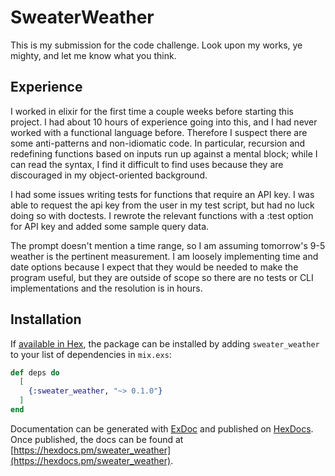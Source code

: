 # SweaterWeather

This is my submission for the code challenge. Look upon my works, ye mighty, and let me know what you think.

## Experience

I worked in elixir for the first time a couple weeks before starting this project. I had about 10 hours of experience going into this, and I had never worked with a functional language before. Therefore I suspect there are some anti-patterns and non-idiomatic code. In particular, recursion and redefining functions based on inputs run up against a mental block; while I can read the syntax, I find it difficult to find uses because they are discouraged in my object-oriented background.

I had some issues writing tests for functions that require an API key. I was able to request the api key from the user in my test script, but had no luck doing so with doctests. I rewrote the relevant functions with a :test option for API key and added some sample query data.

The prompt doesn't mention a time range, so I am assuming tomorrow's 9-5 weather is the pertinent measurement. I am loosely implementing time and date options because I expect that they would be needed to make the program useful, but they are outside of scope so there are no tests or CLI implementations and the resolution is in hours.

## Installation

If [available in Hex](https://hex.pm/docs/publish), the package can be installed
by adding `sweater_weather` to your list of dependencies in `mix.exs`:

```elixir
def deps do
  [
    {:sweater_weather, "~> 0.1.0"}
  ]
end
```

Documentation can be generated with [ExDoc](https://github.com/elixir-lang/ex_doc)
and published on [HexDocs](https://hexdocs.pm). Once published, the docs can
be found at [https://hexdocs.pm/sweater_weather](https://hexdocs.pm/sweater_weather).
